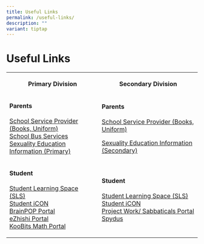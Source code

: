 ```yaml
---
title: Useful Links
permalink: /useful-links/
description: ""
variant: tiptap
---
```

<h1><strong>Useful Links</strong></h1>
<table>
<tbody>
<tr>
<th rowspan="1" colspan="1">
<p><strong>Primary Division</strong>
</p>
</th>
<th rowspan="1" colspan="1">
<p><strong>Secondary Division</strong>
</p>
</th>
</tr>
<tr>
<td rowspan="1" colspan="1">
<p><strong>Parents</strong> 
<br>
<br><a href="/school-service-providers/" rel="noopener noreferrer nofollow" target="_blank">School Service Provider (Books, Uniform)</a> 
<br><a href="/school-bus-service/" rel="noopener noreferrer nofollow" target="_blank">School Bus Services</a> 
<br><a href="/files/Sexuality_Education_Information_Primary.pdf" rel="noopener noreferrer nofollow" target="_blank">Sexuality Education Information (Primary)</a> 
<br>
</p>
</td>
<td rowspan="1" colspan="1">
<p><strong>Parents</strong> 
<br>
<br><a href="/school-service-providers/" rel="noopener noreferrer nofollow" target="_blank">School Service Provider (Books, Uniform)</a>
</p>
<p><a href="/files/2024_MOE_Sexuality_Education_in_SCGS_Information_to_Parents.pdf" rel="noopener noreferrer nofollow" target="_blank">Sexuality Education Information (Secondary)</a>
</p>
</td>
</tr>
<tr>
<td rowspan="1" colspan="1">
<p><strong>Student</strong> 
<br>
<br><a href="https://vle.learning.moe.edu.sg/login" rel="noopener noreferrer nofollow" target="_blank">Student Learning Space (SLS)</a> 
<br><a href="https://workspace.google.com/dashboard" rel="noopener noreferrer nofollow" target="_blank">Student iCON</a> 
<br><a href="https://www.brainpop.com/" rel="noopener noreferrer nofollow" target="_blank">BrainPOP Portal</a> 
<br><a href="https://www.ezhishi.net/Contents/" rel="noopener noreferrer nofollow" target="_blank">eZhishi Portal</a> 
<br><a href="https://member.koobits.com/" rel="noopener noreferrer nofollow" target="_blank">KooBits Math Portal</a> 
<br>
</p>
</td>
<td rowspan="1" colspan="1">
<p><strong>Student</strong> 
<br>
<br><a href="https://vle.learning.moe.edu.sg/login" rel="noopener noreferrer nofollow" target="_blank">Student Learning Space (SLS)</a> 
<br><a href="https://workspace.google.com" rel="noopener noreferrer nofollow" target="_blank">Student iCON</a> 
<br><a href="https://scgs.schoolhub.sg/" rel="noopener noreferrer nofollow" target="_blank">Project Work/ Sabbaticals Portal</a> 
<br><a href="https://schoolibrary.moe.edu.sg/singaporechinesegirlssec/cgi-bin/spydus.exe/MSGTRN/WPAC/HOME" rel="noopener noreferrer nofollow" target="_blank">Spydus</a> 
<br>
</p>
</td>
</tr>
</tbody>
</table>
<p></p>